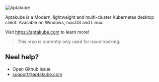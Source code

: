 ![Aptakube](https://user-images.githubusercontent.com/94755/184508691-191824fc-21cd-4417-881f-5c260c46ef58.png)

Aptakube is a Modern, lightweight and multi-cluster Kubernetes desktop client. Available on Windows, macOS and Linux.

Visit https://aptakube.com to learn more!

> This repo is currently only used for issue tracking.

## Neel help?

- Open Github issue
- support@aptakube.com
